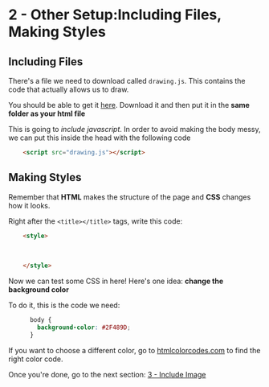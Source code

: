 # 2 - Other Setup:Including Files, Making Styles

## Including Files

There's a file we need to download called `drawing.js`.  This contains the code that actually allows us to draw.

You should be able to get it [here](./drawing.js).  Download it and then put it in the **same folder as your html file**

This is going to *include javascript*.  In order to avoid making the body messy, we can put this inside the head with the following code

```html
    <script src="drawing.js"></script>
```

## Making Styles

Remember that **HTML** makes the structure of the page and **CSS** changes how it looks.

Right after the `<title></title>` tags, write this code:

```html
    <style>
    
    
    
    </style>
```

Now we can test some CSS in here!  Here's one idea:  **change the background color**

To do it, this is the code we need:

```css
      body {
        background-color: #2F489D;
      }
```

If you want to choose a different color, go to [htmlcolorcodes.com](http://htmlcolorcodes.com/) to find the right color code.

Once you're done, go to the next section: [3 - Include Image](./3-IncludeImage.md)